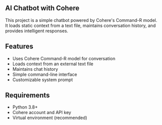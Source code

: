 ## AI Chatbot with Cohere

This project is a simple chatbot powered by Cohere's Command-R model.  
It loads static context from a text file, maintains conversation history, and provides intelligent responses.

## Features
- Uses Cohere Command-R model for conversation
- Loads context from an external text file
- Maintains chat history
- Simple command-line interface
- Customizable system prompt

## Requirements
- Python 3.8+
- Cohere account and API key
- Virtual environment (recommended)
